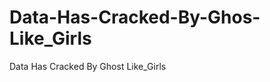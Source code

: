 Data-Has-Cracked-By-Ghos-Like_Girls
===================================

Data Has Cracked By Ghost Like_Girls
